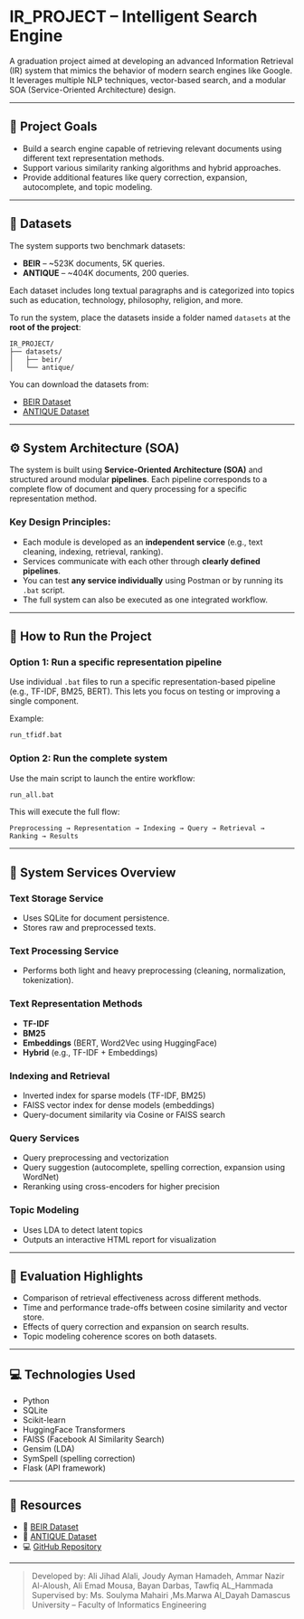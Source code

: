 
# IR_PROJECT – Intelligent Search Engine

A graduation project aimed at developing an advanced Information Retrieval (IR) system that mimics the behavior of modern search engines like Google. It leverages multiple NLP techniques, vector-based search, and a modular SOA (Service-Oriented Architecture) design.

---

## 🎯 Project Goals

- Build a search engine capable of retrieving relevant documents using different text representation methods.
- Support various similarity ranking algorithms and hybrid approaches.
- Provide additional features like query correction, expansion, autocomplete, and topic modeling.

---

## 📂 Datasets

The system supports two benchmark datasets:

- **BEIR** – ~523K documents, 5K queries.
- **ANTIQUE** – ~404K documents, 200 queries.

Each dataset includes long textual paragraphs and is categorized into topics such as education, technology, philosophy, religion, and more.

To run the system, place the datasets inside a folder named `datasets` at the **root of the project**:

```
IR_PROJECT/
├── datasets/
│   ├── beir/
│   └── antique/
```

You can download the datasets from:
- [BEIR Dataset](https://drive.google.com/drive/folders/1Q2TMOtzM8qTreqlwZbfsn57JDZsjYb9G)
- [ANTIQUE Dataset](https://drive.google.com/drive/folders/1KPkX8I8t5CD83Mzd7v0G0i9ZGRwP4FGB)

---

## ⚙️ System Architecture (SOA)

The system is built using **Service-Oriented Architecture (SOA)** and structured around modular **pipelines**. Each pipeline corresponds to a complete flow of document and query processing for a specific representation method.

### Key Design Principles:
- Each module is developed as an **independent service** (e.g., text cleaning, indexing, retrieval, ranking).
- Services communicate with each other through **clearly defined pipelines**.
- You can test **any service individually** using Postman or by running its `.bat` script.
- The full system can also be executed as one integrated workflow.

---

## 🔧 How to Run the Project

### Option 1: Run a specific representation pipeline

Use individual `.bat` files to run a specific representation-based pipeline (e.g., TF-IDF, BM25, BERT). This lets you focus on testing or improving a single component.

Example:
```bash
run_tfidf.bat
```

### Option 2: Run the complete system

Use the main script to launch the entire workflow:
```bash
run_all.bat
```

This will execute the full flow:
```
Preprocessing → Representation → Indexing → Query → Retrieval → Ranking → Results
```

---

## 🔹 System Services Overview

### Text Storage Service
- Uses SQLite for document persistence.
- Stores raw and preprocessed texts.

### Text Processing Service
- Performs both light and heavy preprocessing (cleaning, normalization, tokenization).

### Text Representation Methods
- **TF-IDF**
- **BM25**
- **Embeddings** (BERT, Word2Vec using HuggingFace)
- **Hybrid** (e.g., TF-IDF + Embeddings)

### Indexing and Retrieval
- Inverted index for sparse models (TF-IDF, BM25)
- FAISS vector index for dense models (embeddings)
- Query-document similarity via Cosine or FAISS search

### Query Services
- Query preprocessing and vectorization
- Query suggestion (autocomplete, spelling correction, expansion using WordNet)
- Reranking using cross-encoders for higher precision

### Topic Modeling
- Uses LDA to detect latent topics
- Outputs an interactive HTML report for visualization

---


## 🧪 Evaluation Highlights

- Comparison of retrieval effectiveness across different methods.
- Time and performance trade-offs between cosine similarity and vector store.
- Effects of query correction and expansion on search results.
- Topic modeling coherence scores on both datasets.

---

## 💻 Technologies Used

- Python
- SQLite
- Scikit-learn
- HuggingFace Transformers
- FAISS (Facebook AI Similarity Search)
- Gensim (LDA)
- SymSpell (spelling correction)
- Flask (API framework)

---

## 🔗 Resources

- 📂 [BEIR Dataset](https://drive.google.com/drive/folders/1Q2TMOtzM8qTreqlwZbfsn57JDZsjYb9G)
- 📂 [ANTIQUE Dataset](https://drive.google.com/drive/folders/1KPkX8I8t5CD83Mzd7v0G0i9ZGRwP4FGB)
- 💻 [GitHub Repository](https://github.com/joudyha/IR_PROJECT.git)

---

> Developed by: Ali Jihad Alali, Joudy Ayman Hamadeh, Ammar Nazir Al-Aloush, Ali Emad Mousa, Bayan Darbas, Tawfiq AL_Hammada
> Supervised by: Ms. Soulyma Mahairi ,Ms.Marwa Al_Dayah
> Damascus University – Faculty of Informatics Engineering
